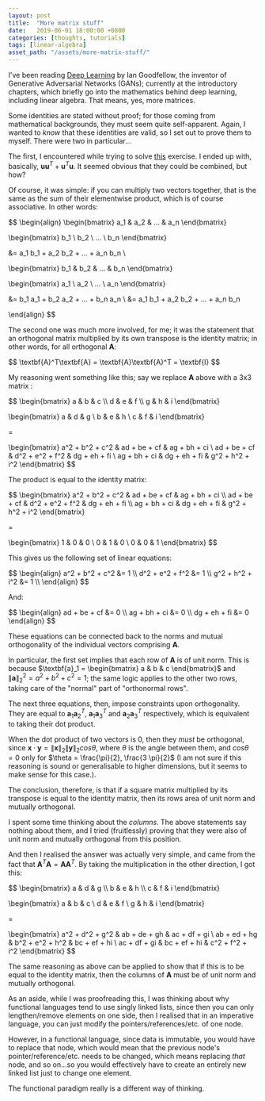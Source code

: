 ```yaml
---
layout: post
title:  "More matrix stuff"
date:   2019-06-01 18:00:00 +0800
categories: [thoughts, tutorials]
tags: [linear-algebra]
asset_path: "/assets/more-matrix-stuff/"
---
```


I've been reading [Deep Learning](https://www.deeplearningbook.org/) by Ian Goodfellow, the inventor of Generative Adversarial Networks (GANs); currently at the introductory chapters, which briefly go into the mathematics behind deep learning, including linear algebra. That means, yes, more matrices.

Some identities are stated without proof; for those coming from mathematical backgrounds, they must seem quite self-apparent. Again, I wanted to *know* that these identities are valid, so I set out to prove them to myself. There were two in particular...

The first, I encountered while trying to solve [this](https://www.deeplearningbook.org/linear_algebra.pdf) exercise. I ended up with, basically, $\textbf{u} \textbf{u}^T + \textbf{u}^T \textbf{u}$. It seemed obvious that they could be combined, but how?

Of course, it was simple: if you can multiply two vectors together, that is the same as the sum of their elementwise product, which is of course associative. In other words:

<div>
$$
\begin{align}
\begin{bmatrix}
a_1 & a_2 & ... & a_n
\end{bmatrix}

\begin{bmatrix}
b_1 \\
b_2 \\
... \\
b_n
\end{bmatrix}

&= a_1 b_1 + a_2 b_2 + ... + a_n b_n \\

\begin{bmatrix}
b_1 & b_2 & ... & b_n
\end{bmatrix}

\begin{bmatrix}
a_1 \\
a_2 \\
... \\
a_n
\end{bmatrix}

&= b_1 a_1 + b_2 a_2 + ... + b_n a_n \\ 
&= a_1 b_1 + a_2 b_2 + ... + a_n b_n

\end{align}
$$
</div>

The second one was much more involved, for me; it was the statement that an orthogonal matrix multiplied by its own transpose is the identity matrix; in other words, for all orthogonal $\textbf{A}$:

<div>
$$
\textbf{A}^T\textbf{A} = \textbf{A}\textbf{A}^T = \textbf{I}
$$
</div>

My reasoning went something like this; say we replace $\textbf{A}$ above with a 3x3 matrix :

<div>
$$
\begin{bmatrix}
a & b & c \\
d & e & f \\
g & h & i
\end{bmatrix}

\begin{bmatrix}
a & d & g \\
b & e & h \\
c & f & i
\end{bmatrix}

=

\begin{bmatrix}
a^2 + b^2 + c^2 & ad + be + cf & ag + bh + ci \\
ad + be + cf & d^2 + e^2 + f^2 & dg + eh + fi \\
ag + bh + ci & dg + eh + fi & g^2 + h^2 + i^2
\end{bmatrix}
$$
</div>

The product is equal to the identity matrix:

<div>
$$
\begin{bmatrix}
a^2 + b^2 + c^2 & ad + be + cf & ag + bh + ci \\
ad + be + cf & d^2 + e^2 + f^2 & dg + eh + fi \\
ag + bh + ci & dg + eh + fi & g^2 + h^2 + i^2
\end{bmatrix}

=

\begin{bmatrix}
1 & 0 & 0 \\
0 & 1 & 0 \\
0 & 0 & 1 
\end{bmatrix}
$$
</div>

This gives us the following set of linear equations:

<div>
$$
\begin{align}
a^2 + b^2 + c^2 &= 1 \\
d^2 + e^2 + f^2 &= 1 \\
g^2 + h^2 + i^2 &= 1 \\
\end{align}
$$
</div>

And:

<div>
$$
\begin{align}
ad + be + cf    &= 0 \\
ag + bh + ci    &= 0 \\
dg + eh + fi    &= 0
\end{align}
$$
</div>

These equations can be connected back to the norms and mutual orthogonality of the individual vectors comprising $\textbf{A}$. 

In particular, the first set implies that each row of $\textbf{A}$ is of unit norm. This is because $\textbf{a}_1 = \begin{bmatrix} a & b & c \end{bmatrix}$ and ${\lVert \textbf{a} \rVert}^2_2 = a^2 + b^2 + c^2 = 1$; the same logic applies to the other two rows, taking care of the "normal" part of "orthonormal rows".

The next three equations, then, impose constraints upon orthogonality. They are equal to $\textbf{a}_1 \textbf{a}^T_2$, $\textbf{a}_1 \textbf{a}^T_3$ and $\textbf{a}_2 \textbf{a}^T_3$ respectively, which is equivalent to taking their dot product. 

When the dot product of two vectors is 0, then they *must* be orthogonal, since $\textbf{x} \cdot \textbf{y} = {\lVert \textbf{x} \rVert}_2 {\lVert \textbf{y} \rVert}_2 cos \theta$, where $\theta$ is the angle between them, and $cos \theta = 0$ only for $\theta = \frac{\pi}{2}, \frac{3 \pi}{2}$ (I am not sure if this reasoning is sound or generalisable to higher dimensions, but it seems to make sense for this case.).

The conclusion, therefore, is that if a square matrix multiplied by its transpose is equal to the identity matrix, then its rows area of unit norm and mutually orthogonal.

I spent some time thinking about the *columns*. The above statements say nothing about them, and I tried (fruitlessly) proving that they were also of unit norm and mutually orthogonal from this position.

And then I realised the answer was actually very simple, and came from the fact that $\textbf{A}^T\textbf{A} = \textbf{A}\textbf{A}^T$. By taking the multiplication in the other direction, I got this:

<div>
$$
\begin{bmatrix}
a & d & g \\
b & e & h \\
c & f & i
\end{bmatrix}

\begin{bmatrix}
a & b & c \\
d & e & f \\
g & h & i
\end{bmatrix}

=

\begin{bmatrix}
a^2 + d^2 + g^2 & ab + de + gh & ac + df + gi \\
ab + ed + hg & b^2 + e^2 + h^2 & bc + ef + hi \\
ac + df + gi & bc + ef + hi & c^2 + f^2 + i^2
\end{bmatrix}
$$
</div>

The same reasoning as above can be applied to show that if this is to be equal to the identity matrix, then the columns of $\textbf{A}$ must be of unit norm and mutually orthogonal.

As an aside, while I was proofreading this, I was thinking about why functional languages tend to use singly linked lists, since then you can only lengthen/remove elements on one side, then I realised that in an imperative language, you can just modify the pointers/references/etc. of one node. 

However, in a functional language, since data is immutable, you would have to replace that node, which would mean that the previous node's pointer/reference/etc. needs to be changed, which means replacing *that* node, and so on...so you would effectively have to create an entirely new linked list just to change one element.

The functional paradigm really is a different way of thinking.
